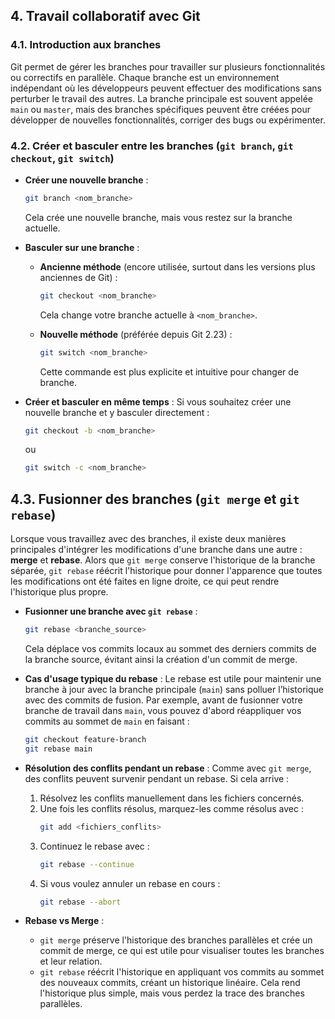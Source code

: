## 4. Travail collaboratif avec Git

### 4.1. Introduction aux branches
Git permet de gérer les branches pour travailler sur plusieurs fonctionnalités ou correctifs en parallèle. Chaque branche est un environnement indépendant où les développeurs peuvent effectuer des modifications sans perturber le travail des autres. La branche principale est souvent appelée `main` ou `master`, mais des branches spécifiques peuvent être créées pour développer de nouvelles fonctionnalités, corriger des bugs ou expérimenter.

### 4.2. Créer et basculer entre les branches (`git branch`, `git checkout`, `git switch`)
- **Créer une nouvelle branche** : 
  ```bash
  git branch <nom_branche>
  ```
  Cela crée une nouvelle branche, mais vous restez sur la branche actuelle.
  
- **Basculer sur une branche** :
  - **Ancienne méthode** (encore utilisée, surtout dans les versions plus anciennes de Git) :
    ```bash
    git checkout <nom_branche>
    ```
    Cela change votre branche actuelle à `<nom_branche>`.

  - **Nouvelle méthode** (préférée depuis Git 2.23) :
    ```bash
    git switch <nom_branche>
    ```
    Cette commande est plus explicite et intuitive pour changer de branche.

- **Créer et basculer en même temps** : 
  Si vous souhaitez créer une nouvelle branche et y basculer directement :
  ```bash
  git checkout -b <nom_branche>
  ```
  ou
  ```bash
  git switch -c <nom_branche>
  ```
## 4.3. Fusionner des branches (`git merge` et `git rebase`)
Lorsque vous travaillez avec des branches, il existe deux manières principales d'intégrer les modifications d'une branche dans une autre : **merge** et **rebase**. Alors que `git merge` conserve l'historique de la branche séparée, `git rebase` réécrit l'historique pour donner l'apparence que toutes les modifications ont été faites en ligne droite, ce qui peut rendre l'historique plus propre.

- **Fusionner une branche avec `git rebase`** :
  ```bash
  git rebase <branche_source>
  ```
  Cela déplace vos commits locaux au sommet des derniers commits de la branche source, évitant ainsi la création d'un commit de merge.

- **Cas d'usage typique du rebase** : 
  Le rebase est utile pour maintenir une branche à jour avec la branche principale (`main`) sans polluer l’historique avec des commits de fusion. Par exemple, avant de fusionner votre branche de travail dans `main`, vous pouvez d'abord réappliquer vos commits au sommet de `main` en faisant :
  ```bash
  git checkout feature-branch
  git rebase main
  ```

- **Résolution des conflits pendant un rebase** : Comme avec `git merge`, des conflits peuvent survenir pendant un rebase. Si cela arrive :
  1. Résolvez les conflits manuellement dans les fichiers concernés.
  2. Une fois les conflits résolus, marquez-les comme résolus avec :
     ```bash
     git add <fichiers_conflits>
     ```
  3. Continuez le rebase avec :
     ```bash
     git rebase --continue
     ```
  4. Si vous voulez annuler un rebase en cours :
     ```bash
     git rebase --abort
     ```

- **Rebase vs Merge** : 
  - `git merge` préserve l'historique des branches parallèles et crée un commit de merge, ce qui est utile pour visualiser toutes les branches et leur relation.
  - `git rebase` réécrit l'historique en appliquant vos commits au sommet des nouveaux commits, créant un historique linéaire. Cela rend l'historique plus simple, mais vous perdez la trace des branches parallèles.
